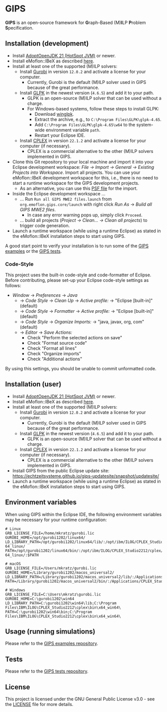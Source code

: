 # GIPS

**GIPS** is an open-source framework for **G**raph-Based (M)**I**LP **P**roblem **S**pecification.


## Installation (development)

* Install [AdoptOpenJDK 21 (HotSpot JVM)](https://adoptopenjdk.net/releases.html?variant=openjdk21&jvmVariant=hotspot) or newer.
* Install eMoflon::IBeX as described [here](https://github.com/eMoflon/emoflon-ibex#how-to-develop).
* Install at least one of the supported (M)ILP solvers:
    * Install [Gurobi](https://www.gurobi.com/) in version `12.0.2` and activate a license for your computer.
        * Currently, Gurobi is the default (M)ILP solver used in GIPS because of the great performance.
    * Install [GLPK](https://www.gnu.org/software/glpk/) in the newest version (`4.6.5`) and add it to your path.
        * GLPK is an open-source (M)ILP solver that can be used without a charge.
        * For Windows-based systems, follow these steps to install GLPK:
            * Download [winglpk](https://sourceforge.net/projects/winglpk/files/winglpk/GLPK-4.65/).
            * Extract the archive, e.g., to `C:\Program Files\GLPK\glpk-4.65`.
            * Add `C:\Program Files\GLPK\glpk-4.65\w64` to the system-wide environment variable `path`.
            * Restart your Eclipse IDE.
    * Install [CPLEX](https://www.ibm.com/analytics/cplex-optimizer) in version `22.1.2` and activate a license for your computer (if necessary).
        * CPLEX is a commercial alternative to the other (M)ILP solvers implemented in GIPS.
* Clone this Git repository to your local machine and import it into your Eclipse development workspace: *File -> Import -> General -> Existing Projects into Workspace*. Import all projects. You can use your eMoflon::IBeX development workspace for this, i.e., there is no need to start a runtime workspace for the GIPS development projects.
    * As an alternative, you can use this [PSF file](https://raw.githubusercontent.com/Echtzeitsysteme/gips/master/devProjectSet.psf) for the import.
* Inside the Eclipse development workspace ...
    * ... Run `Run all GIPS MWE2 files.launch` from `org.emoflon.gips.core/launch` with right click _Run As_ -> _Build all GIPS MWE2 files_.
        * In case any error warning pops up, simply click `Proceed`.
    * ... build all projects (*Project -> Clean... -> Clean all projects*) to trigger code generation.
* Launch a runtime workspace (while using a runtime Eclipse) as stated in the eMoflon::IBeX installation steps to start using GIPS.

A good start point to verify your installation is to run some of the [GIPS examples](https://github.com/Echtzeitsysteme/gips-examples) or the [GIPS tests](https://github.com/Echtzeitsysteme/gips-tests).

### Code-Style

This project uses the built-in code-style and code-formatter of Eclipse.
Before contributing, please set-up your Eclipse code-style settings as follows:

* _Window_ -> _Preferences_ -> _Java_
    * -> _Code Style_ -> _Clean Up_ -> _Active profile:_ -> "Eclipse [built-in]" (default)
    * -> _Code Style_ -> _Formatter_ -> _Active profile:_ -> "Eclipse [built-in]" (default)
    * -> _Code Style_ -> _Organize Imports:_ -> "java, javax, org, com" (default)
    * -> _Editor_ -> _Save Actions:_
        * Check "Perform the selected actions on save"
        * Check "Format source code"
        * Check "Format all lines"
        * Check "Organize imports"
        * Check "Additional actions"

By using this settings, you should be unable to commit unformatted code.


## Installation (user)

* Install [AdoptOpenJDK 21 (HotSpot JVM)](https://adoptopenjdk.net/releases.html?variant=openjdk21&jvmVariant=hotspot) or newer.
* Install eMoflon::IBeX as described [here](https://github.com/eMoflon/emoflon-ibex#how-to-develop).
* Install at least one of the supported (M)ILP solvers:
    * Install [Gurobi](https://www.gurobi.com/) in version `12.0.2` and activate a license for your computer.
        * Currently, Gurobi is the default (M)ILP solver used in GIPS because of the great performance.
    * Install [GLPK](https://www.gnu.org/software/glpk/) in the newest version (`4.6.5`) and add it to your path.
        * GLPK is an open-source (M)ILP solver that can be used without a charge.
    * Install [CPLEX](https://www.ibm.com/analytics/cplex-optimizer) in version `22.1.2` and activate a license for your computer (if necessary).
        * CPLEX is a commercial alternative to the other (M)ILP solvers implemented in GIPS.
* Install GIPS from the public Eclipse update site: https://echtzeitsysteme.github.io/gips-updatesite/snapshot/updatesite/
* Launch a runtime workspace (while using a runtime Eclipse) as stated in the eMoflon::IBeX installation steps to start using GIPS.


## Environment variables

When using GIPS within the Eclipse IDE, the following environment variables may be necessary for your runtime configuration:
```
# Linux
GRB_LICENSE_FILE=/home/mkratz/gurobi.lic
GUROBI_HOME=/opt/gurobi1202/linux64/
LD_LIBRARY_PATH=/opt/gurobi1202/linux64/lib/:/opt/ibm/ILOG/CPLEX_Studio2212/cplex/bin/x86-64_linux/
PATH=/opt/gurobi1202/linux64/bin/:/opt/ibm/ILOG/CPLEX_Studio2212/cplex/bin/x86-64_linux/:$PATH

# macOS
GRB_LICENSE_FILE=/Users/mkratz/gurobi.lic
GUROBI_HOME=/Library/gurobi1202/macos_universal2/
LD_LIBRARY_PATH=/Library/gurobi1202/macos_universal2/lib/:/Applications/CPLEX_Studio2212/cplex/bin/arm64_osx/
PATH=/Library/gurobi1202/macos_universal2/bin/:/Applications/CPLEX_Studio2212/cplex/bin/arm64_osx/:$PATH

# Windows
GRB_LICENSE_FILE=C:\Users\mkratz\gurobi.lic
GUROBI_HOME=C:\gurobi1202\win64
LD_LIBRARY_PATH=C:\gurobi1202\win64\lib;C:\Program Files\IBM\ILOG\CPLEX_Studio2212\cplex\bin\x64_win64\
PATH=C:\gurobi1202\win64\bin;C:\Program Files\IBM\ILOG\CPLEX_Studio2212\cplex\bin\x64_win64\
```


## Usage (running simulations)

Please refer to the [GIPS examples repository](https://github.com/Echtzeitsysteme/gips-examples).


## Tests

Please refer to the [GIPS tests repository](https://github.com/Echtzeitsysteme/gips-tests).


## License

This project is licensed under the GNU General Public License v3.0 - see the [LICENSE](LICENSE) file for more details.

